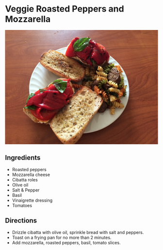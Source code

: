 # Veggie Roasted Peppers and Mozzarella

![sandwich](2016-06-20.jpg)

## Ingredients

* Roasted peppers
* Mozzarella cheese
* Cibatta roles
* Olive oil
* Salt & Pepper
* Basil
* Vinaigrette dressing
* Tomatoes

## Directions

* Drizzle cibatta with olive oil, sprinkle bread with salt and peppers.
* Toast on a frying pan for no more than 2 minutes.
* Add mozzarella, roasted peppers, basil, tomato slices.
